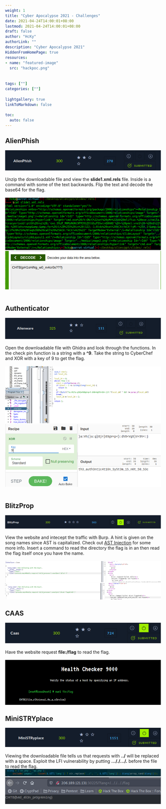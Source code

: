 ```yaml
---
weight: 1
title: "Cyber Apocalypse 2021 - Challenges"
date: 2021-04-24T14:00:01+08:00
lastmod: 2021-04-24T14:00:01+08:00
draft: false
author: "HcKy"
authorLink: ""
description: "Cyber Apocalypse 2021"
HiddenFromHomePage: true
resources:
- name: "featured-image"
  src: "hackpoc.png"

  
tags: [""]
categories: [""]

lightgallery: true
linkToMarkdown: false

toc:
  auto: false
---
```


## AlienPhish

![alien](alienphish1.png)  
<br>
Unzip the downloadable file and view the **slide1.xml.rels** file. Inside is a command with some of the text backwards. Flip the text and decode the base64 for the flag.  
<br>
![alien](alienphish2.png)  
![alien](alienphish3.png)  
<br>
## Authenticator

![auth](authenticator1.png)  
<br>
Open the downloadable file with Ghidra and look through the functions. In the check pin function is a string with a **^9**. Take the string to CyberChef and XOR with a key of 9 to get the flag.  
<br>
![auth](authenticator2.png)  
![auth](authenticator3.png)  
<br>
## BlitzProp
![blitz](blitz1.png)  
<br>
View the website and intecept the traffic with Burp. A hint is given on the song names since AST is capitalized. Check out [AST Injection](https://blog.p6.is/AST-Injection/) for some more info. Insert a command to read the directory the flag is in an then read the flag itself once you have the name.  
<br>
![blitz](blitz2.png)  
![blitz](blitz3.png)

## CAAS

![caas](caas1.png)  
<br>
Have the website request **file:/flag** to read the flag.  
<br>
![caas](caas2.png)

## MiniSTRYplace

![mini](ministry1.png)  
<br>
Viewing the downloadable file tells us that requests with **../** will be replaced with a space. Exploit the LFI vulnerability by putting **..././.../.** before the file to read the flag. 
<br>
![jmini](ministry2.png)  
![mini](ministry3.png)
 
